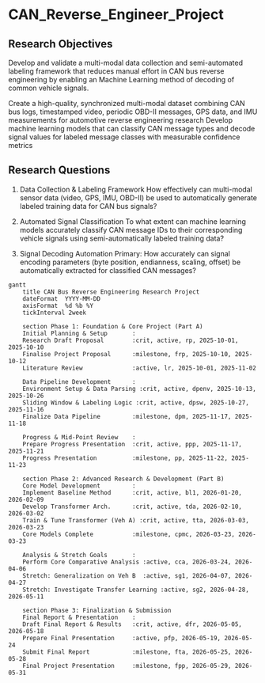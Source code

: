 # CAN_Reverse_Engineer_Project

## Research Objectives
Develop and validate a multi-modal data collection and semi-automated labeling framework that reduces manual effort in CAN bus reverse engineering by enabling an Machine Learning method of decoding of common vehicle signals.

Create a high-quality, synchronized multi-modal dataset combining CAN bus logs, timestamped video, periodic OBD-II messages, GPS data, and IMU measurements for automotive reverse engineering research
Develop machine learning models that can classify CAN message types and decode signal values for labeled message classes with measurable confidence metrics

## Research Questions
1. Data Collection & Labeling Framework
How effectively can multi-modal sensor data (video, GPS, IMU, OBD-II) be used to automatically generate labeled training data for CAN bus signals?

2. Automated Signal Classification
To what extent can machine learning models accurately classify CAN message IDs to their corresponding vehicle signals using semi-automatically labeled training data?

3. Signal Decoding Automation
Primary: How accurately can signal encoding parameters (byte position, endianness, scaling, offset) be automatically extracted for classified CAN messages?
```mermaid
gantt
    title CAN Bus Reverse Engineering Research Project
    dateFormat  YYYY-MM-DD
    axisFormat  %d %b %Y
    tickInterval 2week

    section Phase 1: Foundation & Core Project (Part A)
    Initial Planning & Setup       :
    Research Draft Proposal        :crit, active, rp, 2025-10-01, 2025-10-10
    Finalise Project Proposal      :milestone, frp, 2025-10-10, 2025-10-12
    Literature Review              :active, lr, 2025-10-01, 2025-11-02
    
    Data Pipeline Development      :
    Environment Setup & Data Parsing :crit, active, dpenv, 2025-10-13, 2025-10-26
    Sliding Window & Labeling Logic :crit, active, dpsw, 2025-10-27, 2025-11-16
    Finalize Data Pipeline         :milestone, dpm, 2025-11-17, 2025-11-18

    Progress & Mid-Point Review    :
    Prepare Progress Presentation  :crit, active, ppp, 2025-11-17, 2025-11-21
    Progress Presentation          :milestone, pp, 2025-11-22, 2025-11-23

    section Phase 2: Advanced Research & Development (Part B)
    Core Model Development         :
    Implement Baseline Method      :crit, active, bl1, 2026-01-20, 2026-02-09
    Develop Transformer Arch.      :crit, active, tda, 2026-02-10, 2026-03-02
    Train & Tune Transformer (Veh A) :crit, active, tta, 2026-03-03, 2026-03-23
    Core Models Complete           :milestone, cpmc, 2026-03-23, 2026-03-23

    Analysis & Stretch Goals       :
    Perform Core Comparative Analysis :active, cca, 2026-03-24, 2026-04-06
    Stretch: Generalization on Veh B  :active, sg1, 2026-04-07, 2026-04-27
    Stretch: Investigate Transfer Learning :active, sg2, 2026-04-28, 2026-05-11

    section Phase 3: Finalization & Submission
    Final Report & Presentation    :
    Draft Final Report & Results   :crit, active, dfr, 2026-05-05, 2026-05-18
    Prepare Final Presentation     :active, pfp, 2026-05-19, 2026-05-24
    Submit Final Report            :milestone, fta, 2026-05-25, 2026-05-28
    Final Project Presentation     :milestone, fpp, 2026-05-29, 2026-05-31
